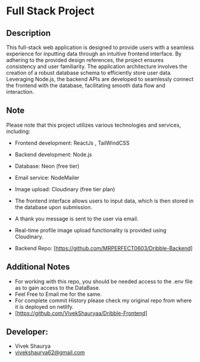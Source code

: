 # Full Stack Project

## Description
This full-stack web application is designed to provide users with a seamless experience for inputting data through an intuitive frontend interface. By adhering to the provided design references, the project ensures consistency and user familiarity. The application architecture involves the creation of a robust database schema to efficiently store user data. Leveraging Node.js, the backend APIs are developed to seamlessly connect the frontend with the database, facilitating smooth data flow and interaction.



## Note
Please note that this project utilizes various technologies and services, including:
- Frontend development: ReactJs , TailWindCSS
- Backend development: Node.js
- Database: Neon (free tier)
- Email service: NodeMailer
- Image upload: Cloudinary (free tier plan)

- The frontend interface allows users to input data, which is then stored in the database upon submission.
- A thank you message is sent to the user via email.
- Real-time profile image upload functionality is provided using Cloudinary.
- Backend Repo: [https://github.com/MRPERFECT0603/Dribble-Backend]

## Additional Notes
- For working with this repo, you should be needed access to the .env file as to gain access to the DataBase.
- Feel Free to Email me for the same.
- For complete commit History please check my original repo from where it is deployed on netlify.
- [https://github.com/VivekShauryaa/Dribble-Frontend] 


## Developer:
- Vivek Shaurya
- vivekshaurya62@gmail.com
